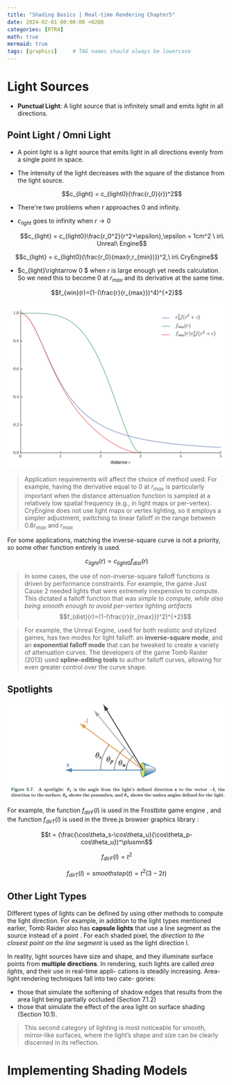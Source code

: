 ```yaml
---
title: "Shading Basics | Real-time Rendering Chapter5"
date: 2024-02-01 00:00:00 +0200
categories: [RTR4]
math: true
mermaid: true
tags: [graphics]     # TAG names should always be lowercase
---
```

# Light Sources
- **Punctual Light**: A light source that is infinitely small and emits light in all directions.
## Point Light / Omni Light
- A point light is a light source that emits light in all directions evenly from a single point in space.
- The intensity of the light decreases with the square of the distance from the light source.

  $$c_{light} = c_{light0}(\frac{r_0}{r})^2$$

- There're two problems when r approaches 0 and infinity.
- $c_{light}$ goes to infinity when $r \rightarrow0$ 

  $$c_{light} = c_{light0}\frac{r_0^2}{r^2+\epsilon},\epsilon = 1cm^2 \ in\ Unreal\ Engine$$

$$c_{light} = c_{light0}(\frac{r_0}{max(r,r_{min})})^2,\ in\ CryEngine$$

- $c_{light}\rightarrow 0 $ when r is large enough yet needs calculation. So we need this to become 0 at $r_{max}$ and its derivative at the same time.

$$f_{win}(r)=(1-(\frac{r}{r_{max}})^4)^{+2}$$

![picture 0](../images/dd7f0ee9ea6bd1406f4019a06c3a5b37567f251b9558ac38ccf9ed04c2f4781b.png)  

> Application requirements will affect the choice of method used. For example, having the derivative equal to 0 at $r_{max}$ is particularly important when the distance attenuation function is sampled at a relatively low spatial frequency (e.g., in light maps or per-vertex). CryEngine does not use light maps or vertex lighting, so it employs a simpler adjustment, switching to linear falloff in the range between 0.8$r_{max}$ and $r_{max}$ 

For some applications, matching the inverse-square curve is not a priority, so some other function entirely is used.

$$c_{light}(r)=c_{light0}f_{dist}(r)$$

> In some cases, the use of non-inverse-square falloff functions is driven by performance constraints. For example, the game Just Cause 2 needed lights that were extremely inexpensive to compute. This dictated a falloff function that was *simple to compute, while also being smooth enough to avoid per-vertex lighting artifacts*
$$f_{dist}(r)=(1-(\frac{r}{r_{max}})^2)^{+2}$$

> For example, the Unreal Engine, used for both realistic and stylized games, has two modes for light falloff: an **inverse-square mode**, and an **exponential falloff mode** that can be tweaked to create a variety of attenuation curves. The developers of the game Tomb Raider (2013) used **spline-editing tools** to author falloff curves, allowing for even greater control over the curve shape.

## Spotlights
![picture 1](image.png)

For example, the function $f_{dirF} (l)$ is used in the Frostbite game engine , and the function $f_{dirT}(l)$ is used in the three.js browser graphics library :

$$t = (\frac{\cos\theta_s-\cos\theta_u}{\cos\theta_p-cos\theta_u})^\plusmn$$

$$f_{dirF} (l) = t^2$$

$$f_{dirT}(l)=smoothstep(t)=t^2(3-2t)$$

## Other Light Types
Different types of lights can be defined by using other methods to compute the light direction. For example, in addition to the light types mentioned earlier, Tomb Raider also has **capsule lights** that use a line segment as the source instead of a point . For each shaded pixel, the *direction to the closest point on the line segment* is used as the light direction l.

In reality, light sources have size and shape, and they illuminate surface points from **multiple directions**. In rendering, such lights are called *area lights*, and their use in real-time appli- cations is steadily increasing. Area-light rendering techniques fall into two cate- gories: 
- those that simulate the softening of shadow edges that results from the area light being partially occluded (Section 7.1.2)
-  those that simulate the effect of the area light on surface shading (Section 10.1). 
 > This second category of lighting is most noticeable for smooth, mirror-like surfaces, where the light’s shape and size can be clearly discerned in its reflection.

 # Implementing Shading Models
